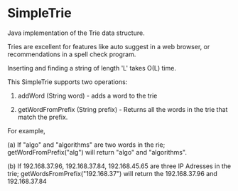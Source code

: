 SimpleTrie
==========

Java implementation of the Trie data structure.

Tries are excellent for features like auto suggest in a web browser, or recommendations in a spell check program.

Inserting and finding a string of length 'L' takes O(L) time.

This SimpleTrie supports two operations:

1) addWord (String word) - adds a word to the trie

2) getWordFromPrefix (String prefix) - Returns all the words in the trie that match the prefix. 

For example, 

(a) If "algo" and "algorithms" are two words in the rie; getWordFromPrefix("alg") will return "algo" and "algorithms". 

(b) If 192.168.37.96, 192.168.37.84, 192.168.45.65 are three IP Adresses in the trie; getWordsFromPrefix("192.168.37") will return the 192.168.37.96 and 192.168.37.84

